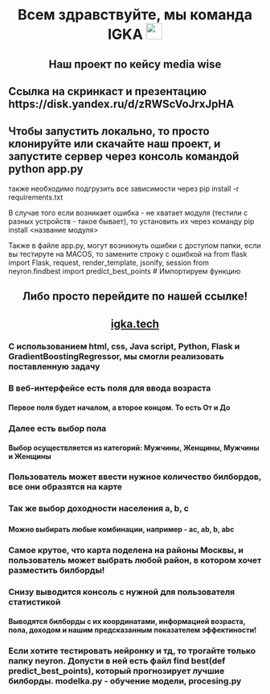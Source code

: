 <h1 align="center">Всем здравствуйте, мы команда IGKA</a> 
<img src="https://github.com/blackcater/blackcater/raw/main/images/Hi.gif" height="32"/></h1>
<h2 align="center">Наш проект по кейсу media wise</h2>
<h2> Ссылка на скринкаст и презентацию https://disk.yandex.ru/d/zRWScVoJrxJpHA </h2>
<h2>Чтобы запустить локально, то просто клонируйте или скачайте наш проект, и запустите сервер через консоль командой python app.py</h2>
<p>также необходимо подгрузить все зависимости через pip install -r requirements.txt</p>
<p> В случае того если возникает ошибка - не хватает модуля (тестили с разных устройств - такое бывает), 
то установить их через команду pip install <название модуля> </p>
<p> Также в файле app.py, могут возникнуть ошибки с доступом папки, если вы тестируте на MACOS, то замените строку с ошибкой на 
from flask import Flask, request, render_template, jsonify, session
from neyron.findbest import predict_best_points  # Импортируем функцию </p>
<h2 align="center">Либо просто перейдите по нашей ссылке!</h2>
<h2 align="center"><a href="https://igka.tech">igka.tech</a></h2>
<h3>С использованием html, css, Java script, Python, Flask и GradientBoostingRegressor, мы смогли реализовать поставленную задачу</h3>
<h3>В веб-интерфейсе есть поля для ввода возраста</h3>
<h4>Первое поля будет началом, а второе концом. То есть От и До</h4>
<h3>Далее есть выбор пола</h3>
<h4>Выбор осуществляется из категорий: Мужчины, Женщины, Мужчины и Женщины</h4>
<h3>Пользователь может ввести нужное количество билбордов, все они образятся на карте</h3>
<h3>Так же выбор доходности населения a, b, c<h3/>
<h4>Можно выбирать любые комбинации, например - ac, ab, b, abc
<h3>Самое крутое, что карта поделена на районы Москвы, и пользователь может выбрать любой район, в котором хочет разместить билборды!</h3>
<h3>Снизу выводится консоль с нужной для пользователя статистикой</h3>
<h4>Выводятся билборды с их координатами, информацией возраста, пола, доходом и нашим предсказанным показателем эффектиности!</h4>
<h3>Если хотите тестировать нейронку и тд, то трогайте только папку neyron. Допусти в ней есть файл find best(def predict_best_points), который прогнозирует лучшие билборды.
modelka.py - обучение модели, procesing.py</h3>
